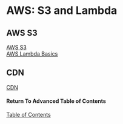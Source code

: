 # AWS: S3 and Lambda

## AWS S3

[AWS S3](https://aws.amazon.com/s3/)<br>
[AWS Lambda Basics](https://www.serverless.com/aws-lambda)<br>

## CDN

[CDN](https://cyberhoot.com/cybrary/content-delivery-network-cdn/)<br>

#### Return To Advanced Table of Contents
[Table of Contents](https://github.com/TraceDugar/reading-notes/blob/main/401/toc.md)<br>
